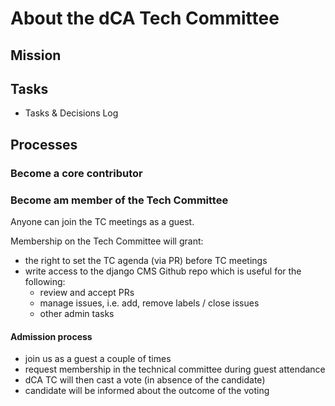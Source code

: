 # About the dCA Tech Committee

## Mission

## Tasks

- Tasks & Decisions Log

## Processes

### Become a core contributor

### Become am member of the Tech Committee

Anyone can join the TC meetings as a guest.

Membership on the Tech Committee will grant:
- the right to set the TC agenda (via PR) before TC meetings
- write access to the django CMS Github repo which is useful for the following:
   - review and accept PRs
   - manage issues, i.e. add, remove labels / close issues
   - other admin tasks 

#### Admission process
- join us as a guest a couple of times
- request membership in the technical committee during guest attendance
- dCA TC will then cast a vote (in absence of the candidate)
- candidate will be informed about the outcome of the voting
